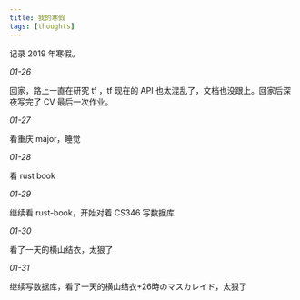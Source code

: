 ```yaml
---
title: 我的寒假
tags: [thoughts]
---
```

记录 2019 年寒假。

<!--more-->

*01-26*

回家，路上一直在研究 tf ，tf 现在的 API 也太混乱了，文档也没跟上。回家后深夜写完了 CV 最后一次作业。

*01-27*

看重庆 major，睡觉

*01-28*

看 rust book

*01-29*

继续看 rust-book，开始对着 CS346 写数据库

*01-30*

看了一天的横山结衣，太狠了

*01-31*

继续写数据库，看了一天的横山结衣+26時のマスカレイド，太狠了